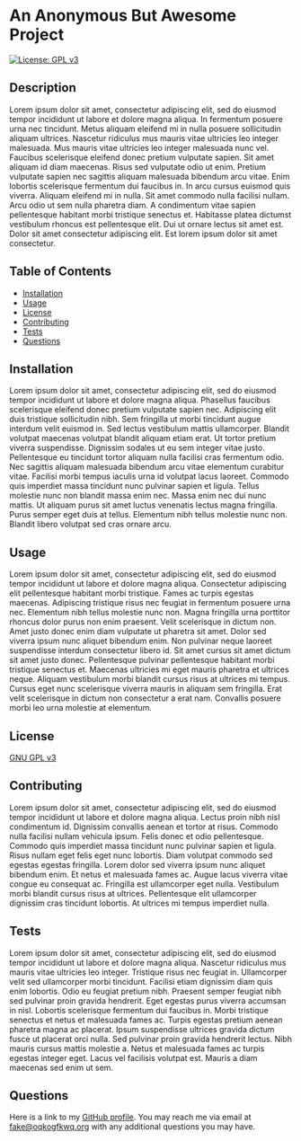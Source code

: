 # An Anonymous But Awesome Project

[![License: GPL v3](https://img.shields.io/badge/License-GPLv3-blue.svg)](https://www.gnu.org/licenses/gpl-3.0)

## Description
Lorem ipsum dolor sit amet, consectetur adipiscing elit, sed do eiusmod tempor incididunt ut labore et dolore magna aliqua. In fermentum posuere urna nec tincidunt. Metus aliquam eleifend mi in nulla posuere sollicitudin aliquam ultrices. Nascetur ridiculus mus mauris vitae ultricies leo integer malesuada. Mus mauris vitae ultricies leo integer malesuada nunc vel. Faucibus scelerisque eleifend donec pretium vulputate sapien. Sit amet aliquam id diam maecenas. Risus sed vulputate odio ut enim. Pretium vulputate sapien nec sagittis aliquam malesuada bibendum arcu vitae. Enim lobortis scelerisque fermentum dui faucibus in. In arcu cursus euismod quis viverra. Aliquam eleifend mi in nulla. Sit amet commodo nulla facilisi nullam. Arcu odio ut sem nulla pharetra diam. A condimentum vitae sapien pellentesque habitant morbi tristique senectus et. Habitasse platea dictumst vestibulum rhoncus est pellentesque elit. Dui ut ornare lectus sit amet est. Dolor sit amet consectetur adipiscing elit. Est lorem ipsum dolor sit amet consectetur.

## Table of Contents
- [Installation](#installation)
- [Usage](#usage)
- [License](#license)
- [Contributing](#contributing)
- [Tests](#tests)
- [Questions](#questions)

## Installation
Lorem ipsum dolor sit amet, consectetur adipiscing elit, sed do eiusmod tempor incididunt ut labore et dolore magna aliqua. Phasellus faucibus scelerisque eleifend donec pretium vulputate sapien nec. Adipiscing elit duis tristique sollicitudin nibh. Sem fringilla ut morbi tincidunt augue interdum velit euismod in. Sed lectus vestibulum mattis ullamcorper. Blandit volutpat maecenas volutpat blandit aliquam etiam erat. Ut tortor pretium viverra suspendisse. Dignissim sodales ut eu sem integer vitae justo. Pellentesque eu tincidunt tortor aliquam nulla facilisi cras fermentum odio. Nec sagittis aliquam malesuada bibendum arcu vitae elementum curabitur vitae. Facilisi morbi tempus iaculis urna id volutpat lacus laoreet. Commodo quis imperdiet massa tincidunt nunc pulvinar sapien et ligula. Tellus molestie nunc non blandit massa enim nec. Massa enim nec dui nunc mattis. Ut aliquam purus sit amet luctus venenatis lectus magna fringilla. Purus semper eget duis at tellus. Elementum nibh tellus molestie nunc non. Blandit libero volutpat sed cras ornare arcu.

## Usage
Lorem ipsum dolor sit amet, consectetur adipiscing elit, sed do eiusmod tempor incididunt ut labore et dolore magna aliqua. Consectetur adipiscing elit pellentesque habitant morbi tristique. Fames ac turpis egestas maecenas. Adipiscing tristique risus nec feugiat in fermentum posuere urna nec. Elementum nibh tellus molestie nunc non. Magna fringilla urna porttitor rhoncus dolor purus non enim praesent. Velit scelerisque in dictum non. Amet justo donec enim diam vulputate ut pharetra sit amet. Dolor sed viverra ipsum nunc aliquet bibendum enim. Non pulvinar neque laoreet suspendisse interdum consectetur libero id. Sit amet cursus sit amet dictum sit amet justo donec. Pellentesque pulvinar pellentesque habitant morbi tristique senectus et. Maecenas ultricies mi eget mauris pharetra et ultrices neque. Aliquam vestibulum morbi blandit cursus risus at ultrices mi tempus. Cursus eget nunc scelerisque viverra mauris in aliquam sem fringilla. Erat velit scelerisque in dictum non consectetur a erat nam. Convallis posuere morbi leo urna molestie at elementum.

## License
[GNU GPL v3](https://www.gnu.org/licenses/gpl-3.0)

## Contributing
Lorem ipsum dolor sit amet, consectetur adipiscing elit, sed do eiusmod tempor incididunt ut labore et dolore magna aliqua. Lectus proin nibh nisl condimentum id. Dignissim convallis aenean et tortor at risus. Commodo nulla facilisi nullam vehicula ipsum. Felis donec et odio pellentesque. Commodo quis imperdiet massa tincidunt nunc pulvinar sapien et ligula. Risus nullam eget felis eget nunc lobortis. Diam volutpat commodo sed egestas egestas fringilla. Lorem dolor sed viverra ipsum nunc aliquet bibendum enim. Et netus et malesuada fames ac. Augue lacus viverra vitae congue eu consequat ac. Fringilla est ullamcorper eget nulla. Vestibulum morbi blandit cursus risus at ultrices. Pellentesque elit ullamcorper dignissim cras tincidunt lobortis. At ultrices mi tempus imperdiet nulla.

## Tests
Lorem ipsum dolor sit amet, consectetur adipiscing elit, sed do eiusmod tempor incididunt ut labore et dolore magna aliqua. Nascetur ridiculus mus mauris vitae ultricies leo integer. Tristique risus nec feugiat in. Ullamcorper velit sed ullamcorper morbi tincidunt. Facilisi etiam dignissim diam quis enim lobortis. Odio eu feugiat pretium nibh. Praesent semper feugiat nibh sed pulvinar proin gravida hendrerit. Eget egestas purus viverra accumsan in nisl. Lobortis scelerisque fermentum dui faucibus in. Morbi tristique senectus et netus et malesuada fames ac. Turpis egestas pretium aenean pharetra magna ac placerat. Ipsum suspendisse ultrices gravida dictum fusce ut placerat orci nulla. Sed pulvinar proin gravida hendrerit lectus. Nibh mauris cursus mattis molestie a. Netus et malesuada fames ac turpis egestas integer eget. Lacus vel facilisis volutpat est. Mauris a diam maecenas sed enim ut sem.

## Questions
Here is a link to my [GitHub profile](https://github.com/Prolix19/).
You may reach me via email at fake@oqkogfkwq.org with any additional questions you may have.

